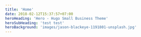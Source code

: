 ```yaml
---
title: 'Home'
date: 2018-02-12T15:37:57+07:00
heroHeading: 'Hero - Hugo Small Business Theme'
heroSubHeading: 'test test'
heroBackground: 'images/jason-blackeye-1191801-unsplash.jpg'
---
```

